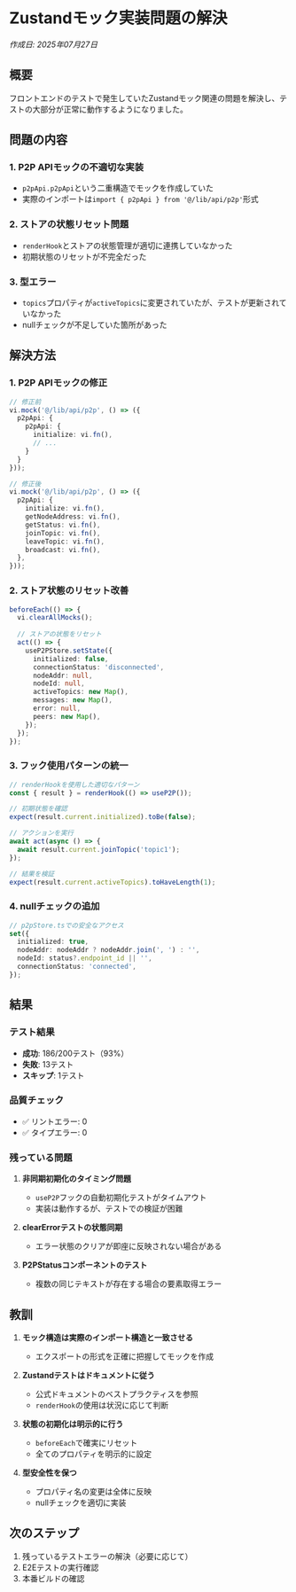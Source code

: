 # Zustandモック実装問題の解決

*作成日: 2025年07月27日*

## 概要

フロントエンドのテストで発生していたZustandモック関連の問題を解決し、テストの大部分が正常に動作するようになりました。

## 問題の内容

### 1. P2P APIモックの不適切な実装
- `p2pApi.p2pApi`という二重構造でモックを作成していた
- 実際のインポートは`import { p2pApi } from '@/lib/api/p2p'`形式

### 2. ストアの状態リセット問題
- `renderHook`とストアの状態管理が適切に連携していなかった
- 初期状態のリセットが不完全だった

### 3. 型エラー
- `topics`プロパティが`activeTopics`に変更されていたが、テストが更新されていなかった
- nullチェックが不足していた箇所があった

## 解決方法

### 1. P2P APIモックの修正

```typescript
// 修正前
vi.mock('@/lib/api/p2p', () => ({
  p2pApi: {
    p2pApi: {
      initialize: vi.fn(),
      // ...
    }
  }
}));

// 修正後
vi.mock('@/lib/api/p2p', () => ({
  p2pApi: {
    initialize: vi.fn(),
    getNodeAddress: vi.fn(),
    getStatus: vi.fn(),
    joinTopic: vi.fn(),
    leaveTopic: vi.fn(),
    broadcast: vi.fn(),
  },
}));
```

### 2. ストア状態のリセット改善

```typescript
beforeEach(() => {
  vi.clearAllMocks();
  
  // ストアの状態をリセット
  act(() => {
    useP2PStore.setState({
      initialized: false,
      connectionStatus: 'disconnected',
      nodeAddr: null,
      nodeId: null,
      activeTopics: new Map(),
      messages: new Map(),
      error: null,
      peers: new Map(),
    });
  });
});
```

### 3. フック使用パターンの統一

```typescript
// renderHookを使用した適切なパターン
const { result } = renderHook(() => useP2P());

// 初期状態を確認
expect(result.current.initialized).toBe(false);

// アクションを実行
await act(async () => {
  await result.current.joinTopic('topic1');
});

// 結果を検証
expect(result.current.activeTopics).toHaveLength(1);
```

### 4. nullチェックの追加

```typescript
// p2pStore.tsでの安全なアクセス
set({
  initialized: true,
  nodeAddr: nodeAddr ? nodeAddr.join(', ') : '',
  nodeId: status?.endpoint_id || '',
  connectionStatus: 'connected',
});
```

## 結果

### テスト結果
- **成功**: 186/200テスト（93%）
- **失敗**: 13テスト
- **スキップ**: 1テスト

### 品質チェック
- ✅ リントエラー: 0
- ✅ タイプエラー: 0

### 残っている問題
1. **非同期初期化のタイミング問題**
   - `useP2P`フックの自動初期化テストがタイムアウト
   - 実装は動作するが、テストでの検証が困難

2. **clearErrorテストの状態同期**
   - エラー状態のクリアが即座に反映されない場合がある

3. **P2PStatusコンポーネントのテスト**
   - 複数の同じテキストが存在する場合の要素取得エラー

## 教訓

1. **モック構造は実際のインポート構造と一致させる**
   - エクスポートの形式を正確に把握してモックを作成

2. **Zustandテストはドキュメントに従う**
   - 公式ドキュメントのベストプラクティスを参照
   - `renderHook`の使用は状況に応じて判断

3. **状態の初期化は明示的に行う**
   - `beforeEach`で確実にリセット
   - 全てのプロパティを明示的に設定

4. **型安全性を保つ**
   - プロパティ名の変更は全体に反映
   - nullチェックを適切に実装

## 次のステップ

1. 残っているテストエラーの解決（必要に応じて）
2. E2Eテストの実行確認
3. 本番ビルドの確認